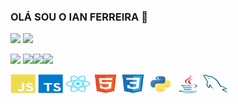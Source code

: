 ### OLÁ SOU O  IAN FERREIRA 👋


<img heigh="180em" src="https://github-readme-stats.vercel.app/api?username=itupii&show_icons=true&theme=radical"></img>
<img height="195em" src="https://github-readme-stats.vercel.app/api/top-langs/?username=anuraghazra&hide_progress=true=true&theme=radical"></img>

  <a href="https://instagram.com/itupii" target="_blank"><img src="https://img.shields.io/badge/-Instagram-%23E4405F?style=for-the-badge&logo=instagram&logoColor=white" target="_blank"></a>  <a href="https://discord.gg/wagxzStdcR" target="_blank"><img src="https://img.shields.io/badge/Discord-7289DA?style=for-the-badge&logo=discord&logoColor=white" target="_blank"></a><a href = "mailto:iantuoi2@gmail.com"><img src="https://img.shields.io/badge/-Gmail-%23333?style=for-the-badge&logo=gmail&logoColor=white" target="_blank"></a><a href="https://www.linkedin.com/in/itupii" target="_blank"><img src="https://img.shields.io/badge/-LinkedIn-%230077B5?style=for-the-badge&logo=linkedin&logoColor=white" target="_blank"></a> 
  
  <div>
  <div style="display: inline_block">
  <img align="center" alt="ian-Js" height="30" width="40" src="https://raw.githubusercontent.com/devicons/devicon/master/icons/javascript/javascript-plain.svg">
    
  <img align="center" alt="ian-Ts" height="30" width="40" src="https://raw.githubusercontent.com/devicons/devicon/master/icons/typescript/typescript-plain.svg">
    
  <img align="center" alt="ian-React" height="30" width="40" src="https://raw.githubusercontent.com/devicons/devicon/master/icons/react/react-original.svg">
    
  <img align="center" alt="ian-HTML" height="30" width="40" src="https://raw.githubusercontent.com/devicons/devicon/master/icons/html5/html5-original.svg">
    
  <img align="center" alt="ian-CSS" height="30" width="40" src="https://raw.githubusercontent.com/devicons/devicon/master/icons/css3/css3-original.svg">
    
  <img align="center" alt="ian-Python" height="30" width="40" src="https://raw.githubusercontent.com/devicons/devicon/master/icons/python/python-original.svg">
    
  <img align="center" alt="ian-java" height="30" width="40" src="https://raw.githubusercontent.com/devicons/devicon/master/icons/java/java-original.svg">
    
  <img align="center" alt="ian-mysql" height="30" width="40" src="https://raw.githubusercontent.com/devicons/devicon/master/icons/mysql/mysql-original.svg">
  

    
</div>

  





